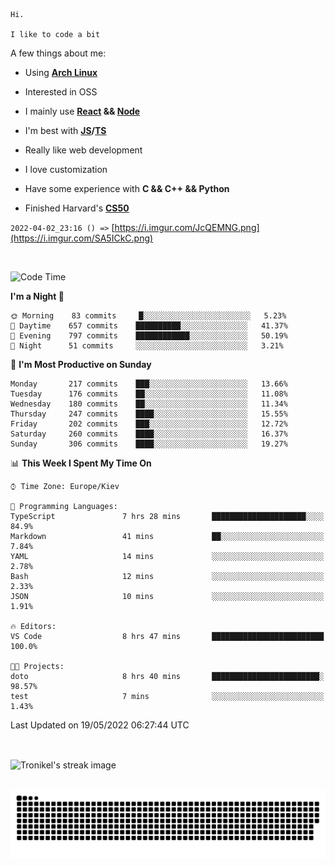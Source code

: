 ```
Hi.

I like to code a bit
```

A few things about me:

-   Using **[Arch Linux](https://archlinux.org/)**

-   Interested in OSS

-   I mainly use **[React](https://reactjs.org/) && [Node](https://nodejs.org/en/)**

-   I'm best with **[JS](https://www.javascript.com/)/[TS](https://www.typescriptlang.org/)**

-   Really like web development

-   I love customization

-   Have some experience with **C && C++ && Python**

-   Finished Harvard's **[CS50](https://cs50.harvard.edu)**

`2022-04-02_23:16 () =>` [https://i.imgur.com/JcQEMNG.png](https://i.imgur.com/SA5ICkC.png)

<br>

<!--START_SECTION:waka-->
![Code Time](http://img.shields.io/badge/Code%20Time-626%20hrs%2010%20mins-blue)

**I'm a Night 🦉** 

```text
🌞 Morning    83 commits     █░░░░░░░░░░░░░░░░░░░░░░░░   5.23% 
🌆 Daytime    657 commits    ██████████░░░░░░░░░░░░░░░   41.37% 
🌃 Evening    797 commits    ████████████░░░░░░░░░░░░░   50.19% 
🌙 Night      51 commits     ░░░░░░░░░░░░░░░░░░░░░░░░░   3.21%

```
📅 **I'm Most Productive on Sunday** 

```text
Monday       217 commits    ███░░░░░░░░░░░░░░░░░░░░░░   13.66% 
Tuesday      176 commits    ██░░░░░░░░░░░░░░░░░░░░░░░   11.08% 
Wednesday    180 commits    ██░░░░░░░░░░░░░░░░░░░░░░░   11.34% 
Thursday     247 commits    ████░░░░░░░░░░░░░░░░░░░░░   15.55% 
Friday       202 commits    ███░░░░░░░░░░░░░░░░░░░░░░   12.72% 
Saturday     260 commits    ████░░░░░░░░░░░░░░░░░░░░░   16.37% 
Sunday       306 commits    ████░░░░░░░░░░░░░░░░░░░░░   19.27%

```


📊 **This Week I Spent My Time On** 

```text
⌚︎ Time Zone: Europe/Kiev

💬 Programming Languages: 
TypeScript               7 hrs 28 mins       █████████████████████░░░░   84.9% 
Markdown                 41 mins             ██░░░░░░░░░░░░░░░░░░░░░░░   7.84% 
YAML                     14 mins             ░░░░░░░░░░░░░░░░░░░░░░░░░   2.78% 
Bash                     12 mins             ░░░░░░░░░░░░░░░░░░░░░░░░░   2.33% 
JSON                     10 mins             ░░░░░░░░░░░░░░░░░░░░░░░░░   1.91%

🔥 Editors: 
VS Code                  8 hrs 47 mins       █████████████████████████   100.0%

🐱‍💻 Projects: 
doto                     8 hrs 40 mins       ████████████████████████░   98.57% 
test                     7 mins              ░░░░░░░░░░░░░░░░░░░░░░░░░   1.43%

```


 Last Updated on 19/05/2022 06:27:44 UTC
<!--END_SECTION:waka-->

<br>

<p><img align="center" src="https://github-readme-streak-stats.herokuapp.com/?user=Tronikelis&theme=dark" alt="Tronikel's streak image" /></p>

<br>

<img title="" src="https://raw.githubusercontent.com/Tronikelis/Tronikelis/output/github-contribution-grid-snake.svg" alt="very cool snake thingey" data-align="left">

